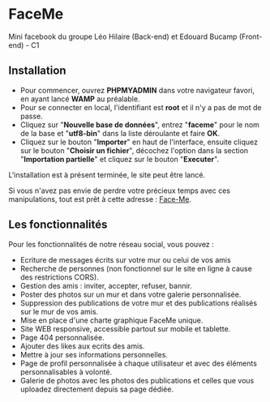 # FaceMe
Mini facebook du groupe Léo Hilaire (Back-end) et Edouard Bucamp (Front-end) - C1

## Installation

- Pour commencer, ouvrez **PHPMYADMIN** dans votre navigateur favori, en ayant lancé **WAMP** au préalable.
- Pour se connecter en local, l'identifiant est **root** et il n'y a pas de mot de passe.
- Cliquez sur "**Nouvelle base de données**", entrez "**faceme**" pour le nom de la base et "**utf8-bin**" dans la liste déroulante et faire **OK**.
- Cliquez sur le bouton "**Importer**" en haut de l'interface, ensuite cliquez sur le bouton "**Choisir un fichier**", décochez l'option dans la section "**Importation partielle**" et cliquez sur le bouton "**Executer**".

L'installation est à présent terminée, le site peut être lancé.

Si vous n'avez pas envie de perdre votre précieux temps avec ces manipulations, tout est prêt à cette adresse : [Face-Me](http://face-me.online).

## Les fonctionnalités

Pour les fonctionnalités de notre réseau social, vous pouvez :

- Ecriture de messages écrits sur votre mur ou celui de vos amis
- Recherche de personnes (non fonctionnel sur le site en ligne à cause des restrictions CORS).
- Gestion des amis : inviter, accepter, refuser, bannir.
- Poster des photos sur un mur et dans votre galerie personnalisée.
- Suppression des publications de votre mur et des publications réalisés sur le mur de vos amis.
- Mise en place d'une charte graphique FaceMe unique.
- Site WEB responsive, accessible partout sur mobile et tablette.
- Page 404 personnalisée.
- Ajouter des likes aux ecrits des amis.
- Mettre à jour ses informations personnelles.
- Page de profil personnalisée à chaque utilisateur et avec des éléments personnalisables à volonté.
- Galerie de photos avec les photos des publications et celles que vous uploadez directement depuis sa page dédiée.
